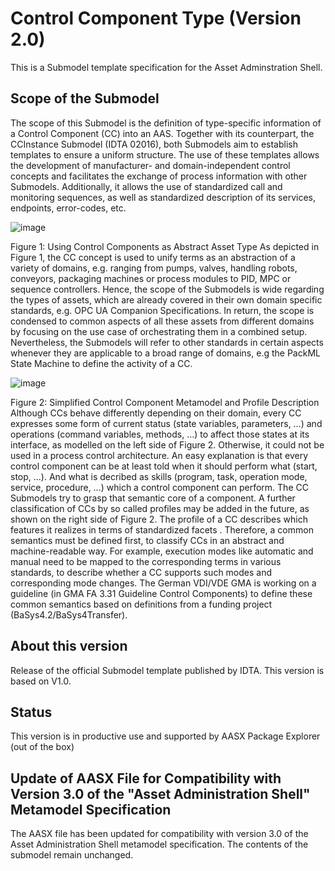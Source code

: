 # Control Component Type (Version 2.0) 

This is a Submodel template specification for the Asset Adminstration Shell.

## Scope of the Submodel 

The scope of this Submodel is the definition of type-specific information of a Control Component (CC) into an AAS. Together with its counterpart, the CCInstance Submodel (IDTA 02016), both Submodels aim to establish templates to ensure a uniform structure. The use of these templates allows the development of manufacturer- and domain-independent control concepts and facilitates the exchange of process information with other Submodels. Additionally, it allows the use of standardized call and monitoring sequences, as well as standardized description of its services, endpoints, error-codes, etc.

![image](https://user-images.githubusercontent.com/93717810/231377636-d7861e44-d581-40e7-8d3b-c168d472255c.png)

 
Figure 1: Using Control Components as Abstract Asset Type
As depicted in Figure 1, the CC concept is used to unify terms as an abstraction of a variety of domains, e.g. ranging from pumps, valves, handling robots, conveyors, packaging machines or process modules to PID, MPC or sequence controllers. Hence, the scope of the Submodels is wide regarding the types of assets, which are already covered in their own domain specific standards, e.g. OPC UA Companion Specifications. In return, the scope is condensed to common aspects of all these assets from different domains by focusing on the use case of orchestrating them in a combined setup. Nevertheless, the Submodels will refer to other standards in certain aspects whenever they are applicable to a broad range of domains, e.g the PackML State Machine to define the activity of a CC.
 
 ![image](https://user-images.githubusercontent.com/93717810/231377732-88252851-8dc3-4fb0-bee8-73f4d83f7260.png)

Figure 2: Simplified Control Component Metamodel and Profile Description
Although CCs behave differently depending on their domain, every CC expresses some form of current status (state variables, parameters, …) and operations (command variables, methods, …) to affect those states at its interface, as modelled on the left side of Figure 2. Otherwise, it could not be used in a process control architecture. An easy explanation is that every control component can be at least told when it should perform what (start, stop, …). And what is decribed as skills (program, task, operation mode, service, procedure, …) which a control component can perform. The CC Submodels try to grasp that semantic core of a component.
A further classification of CCs by so called profiles may be added in the future, as shown on the right side of Figure 2. The profile of a CC describes which features it realizes in terms of standardized facets . Therefore, a common semantics must be defined first, to classify CCs in an abstract and machine-readable way. For example, execution modes like automatic and manual need to be mapped to the corresponding terms in various standards, to describe whether a CC supports such modes and corresponding mode changes. The German VDI/VDE GMA is working on a guideline (in GMA FA 3.31 Guideline Control Components) to define these common semantics based on definitions from a funding project (BaSys4.2/BaSys4Transfer).



## About this version

Release of the official Submodel template published by IDTA. This version is based on V1.0.

## Status

This version is in productive use and supported by AASX Package Explorer (out of the box)

## Update of AASX File for Compatibility with Version 3.0 of the "Asset Administration Shell" Metamodel Specification

The AASX file has been updated for compatibility with version 3.0 of the Asset Administration Shell metamodel specification. The contents of the submodel remain unchanged.

